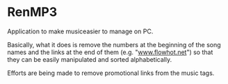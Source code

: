 # RenMP3

Application to make musiceasier to manage on PC.

Basically, what it does is remove the numbers at the beginning of the song names and the links at the end of them (e.g. "www.flowhot.net") so that they can be easily manipulated and sorted alphabetically.

Efforts are being made to remove promotional links from the music tags.